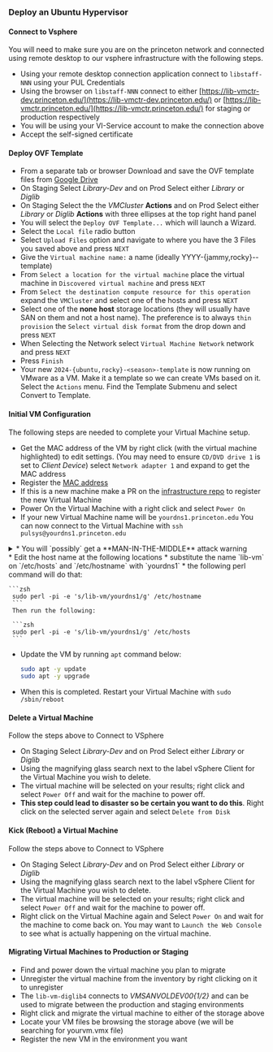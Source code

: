 ### Deploy an Ubuntu Hypervisor

#### Connect to Vsphere

You will need to make sure you are on the princeton network and connected using remote desktop to our vsphere infrastructure with the following steps.

* Using your remote desktop connection application connect to `libstaff-NNN` using your PUL Credentials
* Using the browser on `libstaff-NNN` connect to either [https://lib-vmctr-dev.princeton.edu/](https://lib-vmctr-dev.princeton.edu/) or [https://lib-vmctr.princeton.edu/](https://lib-vmctr.princeton.edu/) for staging or production respectively
* You will be using your VI-Service account to make the connection above
* Accept the self-signed certificate

#### Deploy OVF Template

* From a separate tab or browser Download and save the OVF template files from [Google Drive](https://drive.google.com/drive/folders/0B0s-Lc6vvmqqTF9yaklHWW1RdmM?resourcekey=0-tdIXAZtmu1klMhHUMSE00g)
* On Staging Select *Library-Dev* and on Prod Select either *Library* or *Diglib*
* On Staging Select the the *VMCluster* **Actions** and on Prod Select either *Library* or *Diglib* **Actions** with three ellipses at the top right hand panel
* You will select the `Deploy OVF Template...` which will launch a Wizard.
* Select the `Local file` radio button
* Select `Upload Files` option and navigate to where you have the 3 Files you saved above and press `NEXT`
* Give the `Virtual machine name:` a name (ideally YYYY-{jammy,rocky}-<season>-template)
* From `Select a location for the virtual machine` place the virtual machine in `Discovered virtual machine` and press `NEXT`
* From `Select the destination compute resource for this operation` expand the `VMCluster` and select one of the hosts and press `NEXT`
* Select one of the **none host** storage locations (they will usually have SAN on them and not a host name). The preference is to always `thin provision` the `Select virtual disk format` from the drop down and press `NEXT`
* When Selecting the Network select `Virtual Machine Network` network and press `NEXT`
* Press `Finish`
* Your new `2024-{ubuntu,rocky}-<season>-template` is now running on VMware as a VM. Make it a template so we can create VMs based on it. Select the `Actions` menu. Find the Template Submenu and select Convert to Template.

#### Initial VM Configuration

The following steps are needed to complete your Virtual Machine setup.

 * Get the MAC address of the VM by right click (with the virtual machine highlighted) to edit settings. (You may need to ensure `CD/DVD drive 1` is set to *Client Device*) select `Network adapter 1` and expand to get the MAC address
 * Register the [MAC address](http://networkregistration.princeton.edu)
 * If this is a new machine make a PR on the [infrastructure repo](https://github.com/PrincetonUniversityLibrary/infra) to register the new Virtual Machine
 * Power On the Virtual Machine with a right click and select `Power On`
 * If your new Virtual Machine name will be `yourdns1.princeton.edu` You can now connect to the Virtual Machine with `ssh pulsys@yourdns1.princeton.edu`

<details>
<summary>* You will `possibly` get a **MAN-IN-THE-MIDDLE** attack warning

</summary>

You may encounter this message in your shell when attempting to connect: 

```
@@@@@@@@@@@@@@@@@@@@@@@@@@@@@@@@@@@@@@@@@@@@@@@@@@@@@@@@@@@
@    WARNING: REMOTE HOST IDENTIFICATION HAS CHANGED!     @
@@@@@@@@@@@@@@@@@@@@@@@@@@@@@@@@@@@@@@@@@@@@@@@@@@@@@@@@@@@
IT IS POSSIBLE THAT SOMEONE IS DOING SOMETHING NASTY!
Someone could be eavesdropping on you right now (man-in-the-middle attack)!
It is also possible that a host key has just been changed.
The fingerprint for the ED25519 key sent by the remote host is
SHA256:CfV92vg1Slp+DvYHGeMItTV/N7dGsGBXc0h8A63RJ9s.
Please contact your system administrator.
Add correct host key in /Users/user_name/.ssh/known_hosts to get rid of this message.
Offending ED25519 key in /Users/user_name/.ssh/known_hosts:24
Host key for pul-sandbox.lib.princeton.edu has changed and you have requested strict checking.
Host key verification failed.
```
## Use this command to edit your known_hosts file

`vim ~/.ssh/known_hosts +"24d|x"` 

Notice that the line number corresponds to the text:
```
"Offending ED25519 key in /Users/user_name/.ssh/known_hosts:24"
```

You should now be able to ssh into your machine.
</details>
 * Edit the host name at the following locations
   * substitute the name `lib-vm` on `/etc/hosts` and `/etc/hostname` with `yourdns1`
   * the following perl command will do that:

    ```zsh
     sudo perl -pi -e 's/lib-vm/yourdns1/g' /etc/hostname
     ```
     Then run the following:

     ```zsh
     sudo perl -pi -e 's/lib-vm/yourdns1/g' /etc/hosts
     ```

 * Update the VM by running `apt` command below:

   ```zsh
   sudo apt -y update
   sudo apt -y upgrade
   ```
 * When this is completed. Restart your Virtual Machine with `sudo /sbin/reboot`

#### Delete a Virtual Machine

Follow the steps above to Connect to VSphere

* On Staging Select *Library-Dev* and on Prod Select either *Library* or *Diglib*
* Using the magnifying glass search next to the label vSphere Client for the Virtual Machine you wish to delete.
* The virtual machine will be selected on your results; right click and select `Power Off` and wait for the machine to power off.
* **This step could lead to disaster so be certain you want to do this**. Right click on the selected server again and select `Delete from Disk`

#### Kick (Reboot) a Virtual Machine

Follow the steps above to Connect to VSphere

* On Staging Select *Library-Dev* and on Prod Select either *Library* or *Diglib*
* Using the magnifying glass search next to the label vSphere Client for the Virtual Machine you wish to delete.
* The virtual machine will be selected on your results; right click and select `Power Off` and wait for the machine to power off.
* Right click on the Virtual Machine again and Select `Power On` and wait for the machine to come back on. You may want to `Launch the Web Console` to see what is actually happening on the virtual machine.

#### Migrating Virtual Machines to Production or Staging

 * Find and power down the virtual machine you plan to migrate
 * Unregister the virtual machine from the inventory by right clicking on it to unregister
 * The `lib-vm-diglib4` connects to *VMSANVOLDEV00{1/2}* and can be used to migrate between the production and staging environments
 * Right click and migrate the virtual machine to either of the storage above
 * Locate your VM files be browsing the storage above (we will be searching for yourvm.vmx file)
 * Register the new VM in the environment you want
